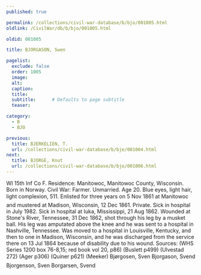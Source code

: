 ```yaml
---
published: true

permalink: /collections/civil-war-database/b/bjo/001005.html
oldlink: /CivilWar/db/b/bjo/001005.html

oldid: 001005

title: BJORGASON, Swen

pagelist:
  exclude: false
  order: 1005
  image: 
  alt:
  caption:
  title:
  subtitle:      # Defaults to page subtitle
  teaser:

category: 
  - B 
  - BJO

previous:
  title: BJERKELIEN, T.
  url: /collections/civil-war-database/b/bje/001004.html  
next:
  title: BJORGE, Knut
  url: /collections/civil-war-database/b/bjo/001006.html   
---
```

WI 15th Inf Co F. Residence: Manitowoc, Manitowoc County, Wisconsin. Born in Norway. Civil War: Farmer. Unmarried. Age 20. Blue eyes, light hair, light complexion, 5&#146;11&#148;. Enlisted for three years on 5 Nov 1861 at Manitowoc and mustered at Madison, Wisconsin, 12 Dec 1861. Private. Sick in hospital in July 1982. Sick in hospital at Iuka, Mississippi, 21 Aug 1862. Wounded at Stone&#39;s River, Tennessee, 31 Dec 1862, shot through his leg by a musket ball. His leg was amputated above the knee and he was sent to a hospital in Nashville, Tennessee. Was moved to a hospital in Louisville, Kentucky, and then to one in Madison, Wisconsin, and he was discharged from the service there on 13 Jul 1864 because of disability due to his wound. Sources: (WHS Series 1200 box 76-8,15; red book vol 20, p86) (Buslett p499) (Ulvestad 272) (Ager p306) (Quiner p621) (Meeker) &#147;Bj&oslash;rgosen, Sven&#148; &#147;Bjorgason, Svend&#148; &#147;Bjorgenson, Sven&#148; &#147;Borgarsen, Svend&#148;